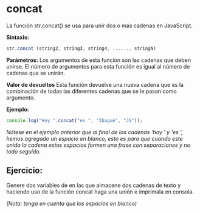 # concat

La función str.concat() se usa para unir dos o más cadenas en JavaScript.

**Sintaxis:**

```js
str.concat (string2, string3, string4, ......, stringN)
```

**Parámetros:** Los argumentos de esta función son las cadenas que deben unirse. El número de argumentos para esta función es igual al número de cadenas que se unirán.

**Valor de devueltos** Esta función devuelve una nueva cadena que es la combinación de todas las diferentes cadenas que se le pasan como argumento.

**Ejemplo:**

```js
console.log("Hoy ".concat("es ", "Ibagué", "JS"));
```

_Nótese en el ejemplo anterior que al final de las cadenas 'hoy ' y 'es ', hemos agregado un espacio en blanco, esto es para que cuando este unida la cadena estos espacios formen una frase con separaciones y no todo seguido._

## Ejercicio:

Genere dos variables de en las que almacene dos cadenas de texto y haciendo uso de la función concat haga una unión e imprímala en consola.

_(Nota: tenga en cuenta que los espacios en blanco)_
